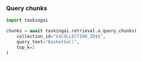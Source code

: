### Query chunks

```python
import taskingai

chunks = await taskingai.retrieval.a_query_chunks(
    collection_id="$$COLLECTION_ID$$",
    query_text="Basketball",
    top_k=2
)
```
